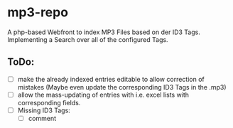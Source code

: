 # mp3-repo
A php-based Webfront to index MP3 Files based on der ID3 Tags.
Implementing a Search over all of the configured Tags.

## ToDo:
 - [ ] make the already indexed entries editable to allow correction of mistakes (Maybe even update the corresponding ID3 Tags in the .mp3)
 - [ ] allow the mass-updating of entries with i.e. excel lists with corresponding fields.
- [ ] Missing ID3 Tags:
  - [ ] comment